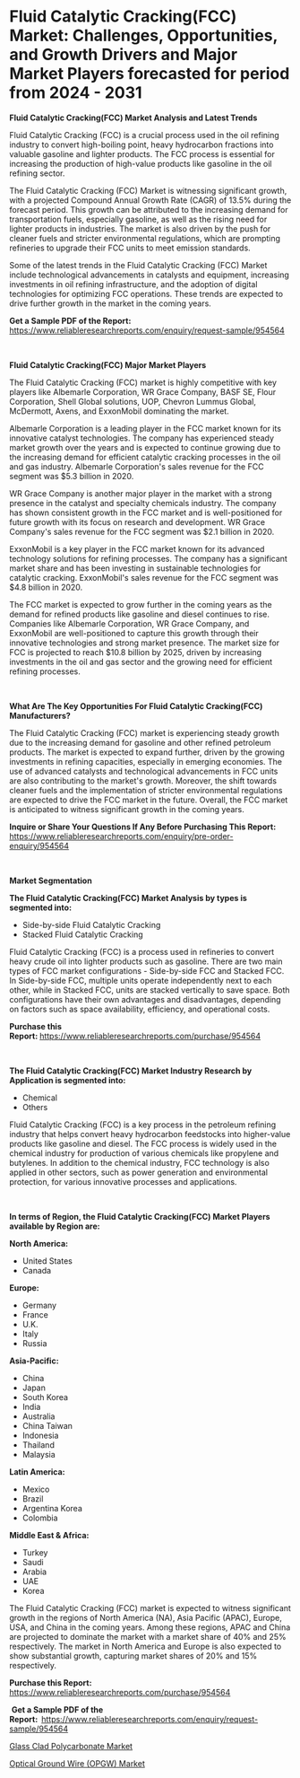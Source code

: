 <p><h1>Fluid Catalytic Cracking(FCC) Market: Challenges, Opportunities, and Growth Drivers and Major Market Players forecasted for period from 2024 - 2031</h1></p><p><strong>Fluid Catalytic Cracking(FCC) Market Analysis and Latest Trends</strong></p>
<p><p>Fluid Catalytic Cracking (FCC) is a crucial process used in the oil refining industry to convert high-boiling point, heavy hydrocarbon fractions into valuable gasoline and lighter products. The FCC process is essential for increasing the production of high-value products like gasoline in the oil refining sector.</p><p>The Fluid Catalytic Cracking (FCC) Market is witnessing significant growth, with a projected Compound Annual Growth Rate (CAGR) of 13.5% during the forecast period. This growth can be attributed to the increasing demand for transportation fuels, especially gasoline, as well as the rising need for lighter products in industries. The market is also driven by the push for cleaner fuels and stricter environmental regulations, which are prompting refineries to upgrade their FCC units to meet emission standards.</p><p>Some of the latest trends in the Fluid Catalytic Cracking (FCC) Market include technological advancements in catalysts and equipment, increasing investments in oil refining infrastructure, and the adoption of digital technologies for optimizing FCC operations. These trends are expected to drive further growth in the market in the coming years.</p></p>
<p><strong>Get a Sample PDF of the Report:&nbsp;</strong> <a href="https://www.reliableresearchreports.com/enquiry/request-sample/954564">https://www.reliableresearchreports.com/enquiry/request-sample/954564</a></p>
<p>&nbsp;</p>
<p><strong>Fluid Catalytic Cracking(FCC) Major Market Players</strong></p>
<p><p>The Fluid Catalytic Cracking (FCC) market is highly competitive with key players like Albemarle Corporation, WR Grace Company, BASF SE, Flour Corporation, Shell Global solutions, UOP, Chevron Lummus Global, McDermott, Axens, and ExxonMobil dominating the market. </p><p>Albemarle Corporation is a leading player in the FCC market known for its innovative catalyst technologies. The company has experienced steady market growth over the years and is expected to continue growing due to the increasing demand for efficient catalytic cracking processes in the oil and gas industry. Albemarle Corporation's sales revenue for the FCC segment was $5.3 billion in 2020.</p><p>WR Grace Company is another major player in the market with a strong presence in the catalyst and specialty chemicals industry. The company has shown consistent growth in the FCC market and is well-positioned for future growth with its focus on research and development. WR Grace Company's sales revenue for the FCC segment was $2.1 billion in 2020.</p><p>ExxonMobil is a key player in the FCC market known for its advanced technology solutions for refining processes. The company has a significant market share and has been investing in sustainable technologies for catalytic cracking. ExxonMobil's sales revenue for the FCC segment was $4.8 billion in 2020.</p><p>The FCC market is expected to grow further in the coming years as the demand for refined products like gasoline and diesel continues to rise. Companies like Albemarle Corporation, WR Grace Company, and ExxonMobil are well-positioned to capture this growth through their innovative technologies and strong market presence. The market size for FCC is projected to reach $10.8 billion by 2025, driven by increasing investments in the oil and gas sector and the growing need for efficient refining processes.</p></p>
<p>&nbsp;</p>
<p><strong>What Are The Key Opportunities For Fluid Catalytic Cracking(FCC) Manufacturers?</strong></p>
<p><p>The Fluid Catalytic Cracking (FCC) market is experiencing steady growth due to the increasing demand for gasoline and other refined petroleum products. The market is expected to expand further, driven by the growing investments in refining capacities, especially in emerging economies. The use of advanced catalysts and technological advancements in FCC units are also contributing to the market's growth. Moreover, the shift towards cleaner fuels and the implementation of stricter environmental regulations are expected to drive the FCC market in the future. Overall, the FCC market is anticipated to witness significant growth in the coming years.</p></p>
<p><strong>Inquire or Share Your Questions If Any Before Purchasing This Report:</strong> <a href="https://www.reliableresearchreports.com/enquiry/pre-order-enquiry/954564">https://www.reliableresearchreports.com/enquiry/pre-order-enquiry/954564</a></p>
<p>&nbsp;</p>
<p><strong>Market Segmentation</strong></p>
<p><strong>The Fluid Catalytic Cracking(FCC) Market Analysis by types is segmented into:</strong></p>
<p><ul><li>Side-by-side Fluid Catalytic Cracking</li><li>Stacked Fluid Catalytic Cracking</li></ul></p>
<p><p>Fluid Catalytic Cracking (FCC) is a process used in refineries to convert heavy crude oil into lighter products such as gasoline. There are two main types of FCC market configurations - Side-by-side FCC and Stacked FCC. In Side-by-side FCC, multiple units operate independently next to each other, while in Stacked FCC, units are stacked vertically to save space. Both configurations have their own advantages and disadvantages, depending on factors such as space availability, efficiency, and operational costs.</p></p>
<p><strong>Purchase this Report:&nbsp;</strong><a href="https://www.reliableresearchreports.com/purchase/954564">https://www.reliableresearchreports.com/purchase/954564</a></p>
<p>&nbsp;</p>
<p><strong>The Fluid Catalytic Cracking(FCC) Market Industry Research by Application is segmented into:</strong></p>
<p><ul><li>Chemical</li><li>Others</li></ul></p>
<p><p>Fluid Catalytic Cracking (FCC) is a key process in the petroleum refining industry that helps convert heavy hydrocarbon feedstocks into higher-value products like gasoline and diesel. The FCC process is widely used in the chemical industry for production of various chemicals like propylene and butylenes. In addition to the chemical industry, FCC technology is also applied in other sectors, such as power generation and environmental protection, for various innovative processes and applications.</p></p>
<p>&nbsp;</p>
<p><strong>In terms of Region, the Fluid Catalytic Cracking(FCC) Market Players available by Region are:</strong></p>
<p>
    <p> <strong> North America: </strong>
        <ul>
            <li>United States</li>
            <li>Canada</li>
        </ul>
        </p> 
    <p> <strong> Europe: </strong>
        <ul>
            <li>Germany</li>
            <li>France</li>
            <li>U.K.</li>
            <li>Italy</li>
            <li>Russia</li>
        </ul>
        </p> 
    <p> <strong> Asia-Pacific: </strong>
        <ul>
            <li>China</li>
            <li>Japan</li>
            <li>South Korea</li>
            <li>India</li>
            <li>Australia</li>
            <li>China Taiwan</li>
            <li>Indonesia</li>
            <li>Thailand</li>
            <li>Malaysia</li>
        </ul>
        </p> 
    <p> <strong> Latin America: </strong>
        <ul>
            <li>Mexico</li>
            <li>Brazil</li>
            <li>Argentina Korea</li>
            <li>Colombia</li>
        </ul>
        </p> 
    <p> <strong> Middle East & Africa: </strong>
        <ul>
            <li>Turkey</li>
            <li>Saudi</li>
            <li>Arabia</li>
            <li>UAE</li>
            <li>Korea</li>
        </ul>
    </p>
    </p>
<p><p>The Fluid Catalytic Cracking (FCC) market is expected to witness significant growth in the regions of North America (NA), Asia Pacific (APAC), Europe, USA, and China in the coming years. Among these regions, APAC and China are projected to dominate the market with a market share of 40% and 25% respectively. The market in North America and Europe is also expected to show substantial growth, capturing market shares of 20% and 15% respectively.</p></p>
<p><strong>Purchase this Report: </strong><a href="https://www.reliableresearchreports.com/purchase/954564">https://www.reliableresearchreports.com/purchase/954564</a></p>
<p>&nbsp;<strong>Get a Sample PDF of the Report:&nbsp;&nbsp;</strong><a href="https://www.reliableresearchreports.com/enquiry/request-sample/954564">https://www.reliableresearchreports.com/enquiry/request-sample/954564</a></p>
<p><strong></strong></p>
<p><p><a href="https://artistic-helicopter-ca9.notion.site/Glass-Clad-Polycarbonate-Market-Size-Focuses-on-Market-Dynamics-In-Depth-Analysis-and-Future-Projec-fd1eb53e72ea443c8633e2f2be450a10">Glass Clad Polycarbonate Market</a></p><p><a href="https://github.com/ChiragRp1/Market-Research-Report-List-4/blob/main/optical-ground-wire-opgw-market.md">Optical Ground Wire (OPGW) Market</a></p></p>